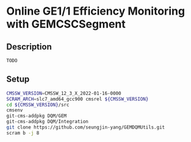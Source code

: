 # Online GE1/1 Efficiency Monitoring with GEMCSCSegment
## Description
`TODO`

## Setup
```bash
CMSSW_VERSION=CMSSW_12_3_X_2022-01-16-0000
SCRAM_ARCH=slc7_amd64_gcc900 cmsrel ${CMSSW_VERSION}
cd ${CMSSW_VERSION}/src
cmsenv
git-cms-addpkg DQM/GEM
git-cms-addpkg DQM/Integration
git clone https://github.com/seungjin-yang/GEMDQMUtils.git
scram b -j 8
```

